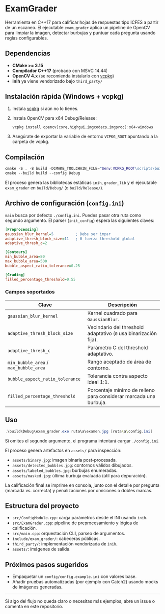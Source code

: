 ﻿# ExamGrader

Herramienta en C++17 para calificar hojas de respuestas tipo ICFES a partir de un escaneo. El ejecutable `exam_grader` aplica un pipeline de OpenCV para limpiar la imagen, detectar burbujas y puntuar cada pregunta usando reglas configurables.

## Dependencias

- **CMake >= 3.15**
- **Compilador C++17** (probado con MSVC 14.44)
- **OpenCV 4.x** (se recomienda instalarlo con [vcpkg](https://github.com/microsoft/vcpkg))
- **inih** ya viene vendorizado bajo `third_party/`

## Instalación rápida (Windows + vcpkg)

1. Instala [vcpkg](https://learn.microsoft.com/vcpkg/get_started/installation) si aún no lo tienes.
2. Instala OpenCV para x64 Debug/Release:

	```powershell
	vcpkg install opencv[core,highgui,imgcodecs,imgproc]:x64-windows
	```

3. Asegúrate de exportar la variable de entorno `VCPKG_ROOT` apuntando a la carpeta de vcpkg.

## Compilación

```powershell
cmake -S . -B build -DCMAKE_TOOLCHAIN_FILE="$env:VCPKG_ROOT\scripts\buildsystems\vcpkg.cmake"
cmake --build build --config Debug
```

El proceso genera las bibliotecas estáticas `inih`, `grader_lib` y el ejecutable `exam_grader` en `build/Debug/` (o `build/Release/`).

## Archivo de configuración (`config.ini`)

`main` busca por defecto `./config.ini`. Puedes pasar otra ruta como segundo argumento. El parser (`init_config`) espera las siguientes claves:

```ini
[Preprocessing]
gaussian_blur_kernel=5          ; Debe ser impar
adaptive_thresh_block_size=11   ; 0 fuerza threshold global
adaptive_thresh_c=2

[Contours]
min_bubble_area=80
max_bubble_area=500
bubble_aspect_ratio_tolerance=0.25

[Grading]
filled_percentage_threshold=0.55
```

### Campos soportados

| Clave                           | Descripción                                                         |
|--------------------------------|---------------------------------------------------------------------|
| `gaussian_blur_kernel`         | Kernel cuadrado para `GaussianBlur`.                               |
| `adaptive_thresh_block_size`   | Vecindario del threshold adaptativo (`0` usa binarización fija).    |
| `adaptive_thresh_c`            | Parámetro C del threshold adaptativo.                               |
| `min_bubble_area` / `max_bubble_area` | Rango aceptado de área de contorno.                        |
| `bubble_aspect_ratio_tolerance`| Tolerancia contra aspecto ideal 1:1.                               |
| `filled_percentage_threshold`  | Porcentaje mínimo de relleno para considerar marcada una burbuja.   |

## Uso

```powershell
.\build\Debug\exam_grader.exe ruta\a\examen.jpg [ruta\a\config.ini]
```

Si omites el segundo argumento, el programa intentará cargar `./config.ini`.

El proceso genera artefactos en `assets/` para inspección:

- `assets/binary.jpg`: imagen binaria post-procesada.
- `assets/detected_bubbles.jpg`: contornos válidos dibujados.
- `assets/labeled_bubbles.jpg`: burbujas enumeradas.
- `assets/masked.jpg`: última burbuja evaluada (útil para depuración).

La calificación final se imprime en consola, junto con el detalle por pregunta (marcada vs. correcta) y penalizaciones por omisiones o dobles marcas.

## Estructura del proyecto

- `src/ConfigModule.cpp`: carga parámetros desde el INI usando `inih`.
- `src/ExamGrader.cpp`: pipeline de preprocesamiento y lógica de calificación.
- `src/main.cpp`: orquestación CLI, parseo de argumentos.
- `include/exam_grader/`: cabeceras públicas.
- `third_party/`: implementación vendorizada de `inih`.
- `assets/`: imágenes de salida.

## Próximos pasos sugeridos

- Empaquetar un `config/config.example.ini` con valores base.
- Añadir pruebas automatizadas (por ejemplo con Catch2) usando mocks de imágenes generadas.

---

Si algo del flujo no queda claro o necesitas más ejemplos, abre un issue o comenta en este repositorio.

